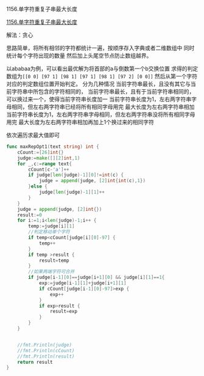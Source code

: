 1156.单字符重复子串最大长度

[1156.单字符重复子串最大长度](https://leetcode-cn.com/problems/swap-for-longest-repeated-character-substring/)

解法：贪心

思路简单，将所有相邻的字符都统计一遍，按顺序存入字典或者二维数组中
同时统计每个字符出现的数量
然后加上头尾空节点防止数组越界。

以ababaa为例，可以看出最优解为将首部的a与倒数第一个b交换位置
求得的判定数组为`[[0 0] [97 1] [98 1] [97 1] [98 1] [97 2] [0 0]]`
然后从第一个字符对应的判定数组位置开始判定。
分为几种情况
当前字符串最长，且没有其它与当前字符串中所包含的字符相同的，
当前字符串最长，且有于当前字符串相同的，可以换过来一个，使得当前字符串长度加一
当前字符串长度为1，左右两字符串字母相同，但左右两字符串已经将所有相同字母用完
最大长度为左右两字符串相加
当前字符串长度为1，左右两字符串字母相同，但左右两字符串没将所有相同字母用完
最大长度为左右两字符串相加再加上1个换过来的相同字符

依次遍历求最大值即可

```go
func maxRepOpt1(text string) int {
    cCount:=[26]int{}
    judge:=make([][2]int,1)
    for _,c:=range text{
        cCount[c-'a']++
        if judge[len(judge)-1][0]!=int(c) {
            judge = append(judge, [2]int{int(c),1})
        }else {
            judge[len(judge)-1][1]++
        }
    }
    judge = append(judge, [2]int{})
    result:=0
    for i:=1;i<len(judge)-1;i++ {
        temp:=judge[i][1]
        //判定移动单个字符
        if temp<cCount[judge[i][0]-97] {
            temp++
        }
        if temp >result {
            result=temp
        }
        //如果两端字符可合并
        if judge[i-1][0]==judge[i+1][0] && judge[i][1]==1{
            exp:=judge[i-1][1]+judge[i+1][1]
            if cCount[judge[i-1][0]-97]>exp {
                exp++
            }
            if exp>result {
                result=exp
            }
        }
    }


    //fmt.Println(judge)
    //fmt.Println(cCount)
    //fmt.Println(result)
    return result
}
```
